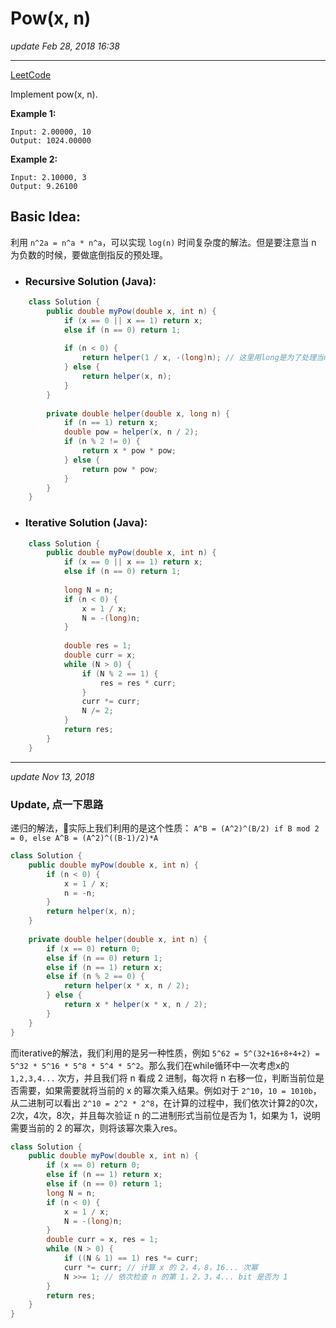 # Pow(x, n) 
_update Feb 28, 2018  16:38_

---
[LeetCode](https://leetcode.com/problems/powx-n/description/)

Implement pow(x, n).

**Example 1:**

    Input: 2.00000, 10
    Output: 1024.00000
    
**Example 2:**
    
    Input: 2.10000, 3
    Output: 9.26100
    
    
## Basic Idea:
利用 `n^2a = n^a * n^a`，可以实现 `log(n)` 时间复杂度的解法。但是要注意当 n 为负数的时候，要做底倒指反的预处理。

* ### Recursive Solution (Java):
```java
    class Solution {
        public double myPow(double x, int n) {
            if (x == 0 || x == 1) return x;
            else if (n == 0) return 1;
            
            if (n < 0) {
                return helper(1 / x, -(long)n); // 这里用long是为了处理当n为 -2147483648 的情况，避免overflow
            } else {
                return helper(x, n);
            }
        }
        
        private double helper(double x, long n) {
            if (n == 1) return x;
            double pow = helper(x, n / 2);
            if (n % 2 != 0) {
                return x * pow * pow;
            } else {
                return pow * pow;   
            }
        }
    }
```

* ### Iterative Solution (Java):
```java
    class Solution {
        public double myPow(double x, int n) {
            if (x == 0 || x == 1) return x;
            else if (n == 0) return 1;
            
            long N = n;
            if (n < 0) {
                x = 1 / x;
                N = -(long)n;
            }
            
            double res = 1;
            double curr = x;
            while (N > 0) {
                if (N % 2 == 1) {
                    res = res * curr;
                }
                curr *= curr;
                N /= 2;
            }
            return res;
        }
    }
```

---
_update Nov 13, 2018_

### Update, 点一下思路
递归的解法，实际上我们利用的是这个性质： `A^B = (A^2)^(B/2) if B mod 2 = 0, else A^B = (A^2)^((B-1)/2)*A`
```java
class Solution {
    public double myPow(double x, int n) {
        if (n < 0) {
            x = 1 / x;
            n = -n;
        } 
        return helper(x, n);
    }
    
    private double helper(double x, int n) {
        if (x == 0) return 0;
        else if (n == 0) return 1;
        else if (n == 1) return x;
        else if (n % 2 == 0) {
            return helper(x * x, n / 2);
        } else {
            return x * helper(x * x, n / 2);
        }
    }
}
```
而iterative的解法，我们利用的是另一种性质，例如 `5^62 = 5^(32+16+8+4+2) = 5^32 * 5^16 * 5^8 * 5^4 * 5^2`。那么我们在while循环中一次考虑x的`1,2,3,4...` 次方，并且我们将 n 看成 2 进制，每次将 n 右移一位，判断当前位是否需要，如果需要就将当前的 x 的幂次乘入结果。例如对于 `2^10`，`10 = 1010b`，从二进制可以看出 `2^10 = 2^2 * 2^8`，在计算的过程中，我们依次计算2的0次，2次，4次，8次，并且每次验证 n 的二进制形式当前位是否为 1，如果为 1，说明需要当前的 2 的幂次，则将该幂次乘入res。
```java
class Solution {
    public double myPow(double x, int n) {
        if (x == 0) return 0;
        else if (n == 1) return x;
        else if (n == 0) return 1;
        long N = n;
        if (n < 0) {
            x = 1 / x;
            N = -(long)n;
        }
        double curr = x, res = 1;
        while (N > 0) {
            if ((N & 1) == 1) res *= curr;
            curr *= curr; // 计算 x 的 2，4，8，16... 次幂
            N >>= 1; // 依次检查 n 的第 1，2，3，4... bit 是否为 1
        }
        return res;
    }
}
```
